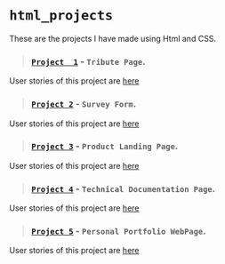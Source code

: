 # `html_projects`
These are the projects I have made using Html and CSS. 
> ### [`Project  1`](https://codepen.io/mnk17arts/full/abpNaMJ) - `Tribute Page`. 
User stories of this project are [here](https://www.freecodecamp.org/learn/responsive-web-design/responsive-web-design-projects/build-a-tribute-page) 
> ### [`Project 2`](https://codepen.io/mnk17arts/full/ExZKGZj) - `Survey Form`.
User stories of this project are [here](https://www.freecodecamp.org/learn/responsive-web-design/responsive-web-design-projects/build-a-survey-form)
> ### [`Project 3`](https://codepen.io/mnk17arts/full/JjEKNJO) - `Product Landing Page`.
User stories of this project are [here](https://www.freecodecamp.org/learn/responsive-web-design/responsive-web-design-projects/build-a-product-landing-page)
> ### [`Project 4`](https://codepen.io/mnk17arts/full/ZELKLqQ) - `Technical Documentation Page`.
User stories of this project are [here](https://www.freecodecamp.org/learn/responsive-web-design/responsive-web-design-projects/build-a-technical-documentation-page)
> ### [`Project 5`](https://codepen.io/mnk17arts/full/wvgdqya) - `Personal Portfolio WebPage`.
User stories of this project are [here](https://www.freecodecamp.org/learn/responsive-web-design/responsive-web-design-projects/build-a-personal-portfolio-webpage)
